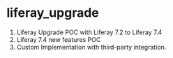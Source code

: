 # liferay_upgrade
1. Liferay Upgrade POC with Liferay 7.2 to Liferay 7.4
2. Liferay 7.4 new features POC
3. Custom Implementation with third-party integration. 

